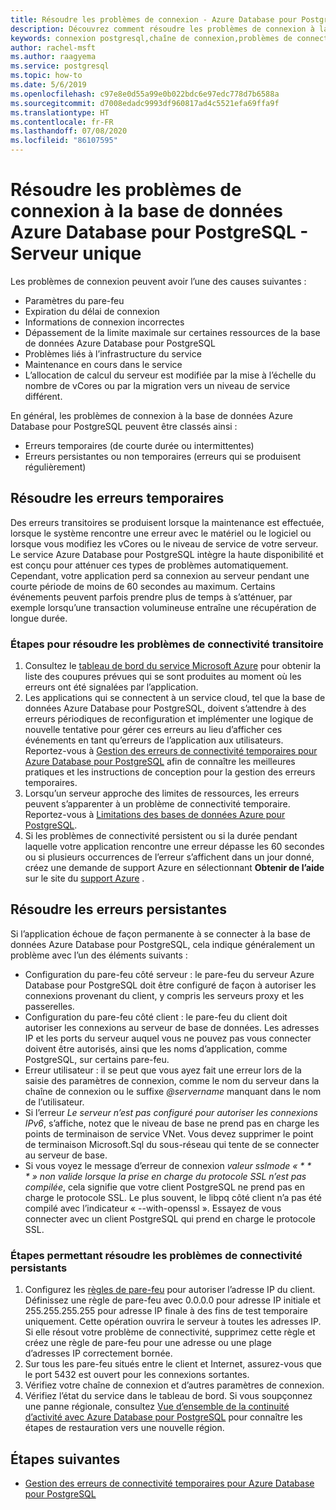 ```yaml
---
title: Résoudre les problèmes de connexion - Azure Database pour PostgreSQL - Serveur unique
description: Découvrez comment résoudre les problèmes de connexion à la base de données Azure Database pour PostgreSQL - Serveur unique.
keywords: connexion postgresql,chaîne de connexion,problèmes de connectivité,erreur temporaire,erreur de connexion
author: rachel-msft
ms.author: raagyema
ms.service: postgresql
ms.topic: how-to
ms.date: 5/6/2019
ms.openlocfilehash: c97e8e0d55a99e0b022bdc6e97edc778d7b6588a
ms.sourcegitcommit: d7008edadc9993df960817ad4c5521efa69ffa9f
ms.translationtype: HT
ms.contentlocale: fr-FR
ms.lasthandoff: 07/08/2020
ms.locfileid: "86107595"
---
```

# <a name="troubleshoot-connection-issues-to-azure-database-for-postgresql---single-server"></a>Résoudre les problèmes de connexion à la base de données Azure Database pour PostgreSQL - Serveur unique

Les problèmes de connexion peuvent avoir l’une des causes suivantes :

* Paramètres du pare-feu
* Expiration du délai de connexion
* Informations de connexion incorrectes
* Dépassement de la limite maximale sur certaines ressources de la base de données Azure Database pour PostgreSQL
* Problèmes liés à l’infrastructure du service
* Maintenance en cours dans le service
* L’allocation de calcul du serveur est modifiée par la mise à l’échelle du nombre de vCores ou par la migration vers un niveau de service différent.

En général, les problèmes de connexion à la base de données Azure Database pour PostgreSQL peuvent être classés ainsi :

* Erreurs temporaires (de courte durée ou intermittentes)
* Erreurs persistantes ou non temporaires (erreurs qui se produisent régulièrement)

## <a name="troubleshoot-transient-errors"></a>Résoudre les erreurs temporaires

Des erreurs transitoires se produisent lorsque la maintenance est effectuée, lorsque le système rencontre une erreur avec le matériel ou le logiciel ou lorsque vous modifiez les vCores ou le niveau de service de votre serveur. Le service Azure Database pour PostgreSQL intègre la haute disponibilité et est conçu pour atténuer ces types de problèmes automatiquement. Cependant, votre application perd sa connexion au serveur pendant une courte période de moins de 60 secondes au maximum. Certains événements peuvent parfois prendre plus de temps à s’atténuer, par exemple lorsqu’une transaction volumineuse entraîne une récupération de longue durée.

### <a name="steps-to-resolve-transient-connectivity-issues"></a>Étapes pour résoudre les problèmes de connectivité transitoire

1. Consultez le [tableau de bord du service Microsoft Azure](https://azure.microsoft.com/status) pour obtenir la liste des coupures prévues qui se sont produites au moment où les erreurs ont été signalées par l’application.
2. Les applications qui se connectent à un service cloud, tel que la base de données Azure Database pour PostgreSQL, doivent s’attendre à des erreurs périodiques de reconfiguration et implémenter une logique de nouvelle tentative pour gérer ces erreurs au lieu d’afficher ces événements en tant qu’erreurs de l’application aux utilisateurs. Reportez-vous à [Gestion des erreurs de connectivité temporaires pour Azure Database pour PostgreSQL](concepts-connectivity.md) afin de connaître les meilleures pratiques et les instructions de conception pour la gestion des erreurs temporaires.
3. Lorsqu’un serveur approche des limites de ressources, les erreurs peuvent s’apparenter à un problème de connectivité temporaire. Reportez-vous à [Limitations des bases de données Azure pour PostgreSQL](concepts-limits.md).
4. Si les problèmes de connectivité persistent ou si la durée pendant laquelle votre application rencontre une erreur dépasse les 60 secondes ou si plusieurs occurrences de l’erreur s’affichent dans un jour donné, créez une demande de support Azure en sélectionnant **Obtenir de l’aide** sur le site du [support Azure](https://azure.microsoft.com/support/options) .

## <a name="troubleshoot-persistent-errors"></a>Résoudre les erreurs persistantes

Si l’application échoue de façon permanente à se connecter à la base de données Azure Database pour PostgreSQL, cela indique généralement un problème avec l’un des éléments suivants :

* Configuration du pare-feu côté serveur : le pare-feu du serveur Azure Database pour PostgreSQL doit être configuré de façon à autoriser les connexions provenant du client, y compris les serveurs proxy et les passerelles.
* Configuration du pare-feu côté client : le pare-feu du client doit autoriser les connexions au serveur de base de données. Les adresses IP et les ports du serveur auquel vous ne pouvez pas vous connecter doivent être autorisés, ainsi que les noms d’application, comme PostgreSQL, sur certains pare-feu.
* Erreur utilisateur : il se peut que vous ayez fait une erreur lors de la saisie des paramètres de connexion, comme le nom du serveur dans la chaîne de connexion ou le suffixe *\@servername* manquant dans le nom de l’utilisateur.
* Si l’erreur _Le serveur n’est pas configuré pour autoriser les connexions IPv6_, s’affiche, notez que le niveau de base ne prend pas en charge les points de terminaison de service VNet. Vous devez supprimer le point de terminaison Microsoft.Sql du sous-réseau qui tente de se connecter au serveur de base.
* Si vous voyez le message d’erreur de connexion _valeur sslmode « * * * » non valide lorsque la prise en charge du protocole SSL n’est pas compilée_, cela signifie que votre client PostgreSQL ne prend pas en charge le protocole SSL. Le plus souvent, le libpq côté client n’a pas été compilé avec l’indicateur « --with-openssl ». Essayez de vous connecter avec un client PostgreSQL qui prend en charge le protocole SSL. 

### <a name="steps-to-resolve-persistent-connectivity-issues"></a>Étapes permettant résoudre les problèmes de connectivité persistants

1. Configurez les [règles de pare-feu](howto-manage-firewall-using-portal.md) pour autoriser l’adresse IP du client. Définissez une règle de pare-feu avec 0.0.0.0 pour adresse IP initiale et 255.255.255.255 pour adresse IP finale à des fins de test temporaire uniquement. Cette opération ouvrira le serveur à toutes les adresses IP. Si elle résout votre problème de connectivité, supprimez cette règle et créez une règle de pare-feu pour une adresse ou une plage d’adresses IP correctement bornée.
2. Sur tous les pare-feu situés entre le client et Internet, assurez-vous que le port 5432 est ouvert pour les connexions sortantes.
3. Vérifiez votre chaîne de connexion et d’autres paramètres de connexion.
4. Vérifiez l’état du service dans le tableau de bord. Si vous soupçonnez une panne régionale, consultez [Vue d’ensemble de la continuité d’activité avec Azure Database pour PostgreSQL](concepts-business-continuity.md) pour connaître les étapes de restauration vers une nouvelle région.

## <a name="next-steps"></a>Étapes suivantes

* [Gestion des erreurs de connectivité temporaires pour Azure Database pour PostgreSQL](concepts-connectivity.md)
